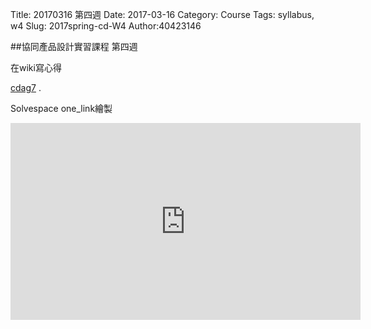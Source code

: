 Title: 20170316 第四週
Date: 2017-03-16
Category: Course
Tags: syllabus, w4
Slug: 2017spring-cd-W4
Author:40423146

<!-- PELICAN_END_SUMMARY -->

##協同產品設計實習課程 第四週

在wiki寫心得

<p><a href="https://mde2a2.kmol.info/cdag7/home">cdag7</a> .</p>

Solvespace one_link繪製

<iframe width="560" height="315" src="https://www.youtube.com/embed/q_CyzrqMEPw" frameborder="0" allowfullscreen></iframe>